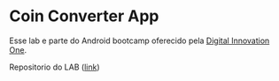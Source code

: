 # Coin Converter App

Esse lab e parte do Android bootcamp oferecido pela [Digital Innovation One](https://digitalinnovation.one/).

Repositorio do LAB ([link](https://github.com/EzequielMessore/coin-converter))
